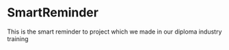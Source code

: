 # SmartReminder
This is the smart reminder to project which we made in our diploma industry training 
